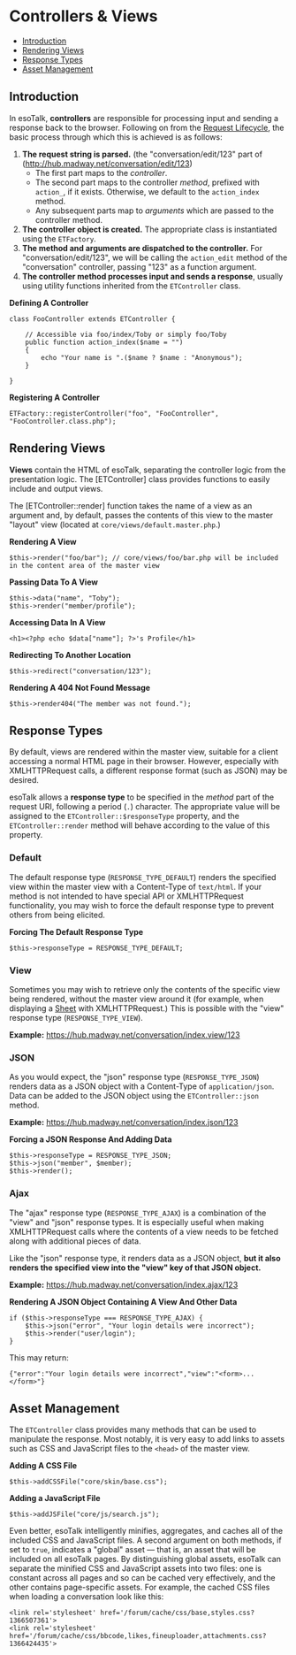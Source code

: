 # Controllers & Views

- [Introduction](#introduction)
- [Rendering Views](#views)
- [Response Types](#response-types)
- [Asset Management](#assets)

## Introduction

In esoTalk, **controllers** are responsible for processing input and sending a response back to the browser. Following on from the [Request Lifecycle](/framework#request-lifecycle), the basic process through which this is achieved is as follows:

1. **The request string is parsed.** (the "conversation/edit/123" part of (http://hub.madway.net/conversation/edit/123)
	- The first part maps to the *controller*.
	- The second part maps to the controller *method*, prefixed with `action_`, if it exists. Otherwise, we default to the `action_index` method.
	- Any subsequent parts map to *arguments* which are passed to the controller method.
2. **The controller object is created.** The appropriate class is instantiated using the `ETFactory`.
3. **The method and arguments are dispatched to the controller.** For "conversation/edit/123", we will be calling the `action_edit` method of the "conversation" controller, passing "123" as a function argument.
4. **The controller method processes input and sends a response**, usually using utility functions inherited from the `ETController` class.

**Defining A Controller**

	class FooController extends ETController {
	
		// Accessible via foo/index/Toby or simply foo/Toby
		public function action_index($name = "")
		{
			echo "Your name is ".($name ? $name : "Anonymous");
		}

	}
	
**Registering A Controller**

	ETFactory::registerController("foo", "FooController", "FooController.class.php");

<a name="views"></a>
## Rendering Views

**Views** contain the HTML of esoTalk, separating the controller logic from the presentation logic. The [ETController] class provides functions to easily include and output views.

The [ETController::render] function takes the name of a view as an argument and, by default, passes the contents of this view to the master "layout" view (located at `core/views/default.master.php`.)

**Rendering A View**

	$this->render("foo/bar"); // core/views/foo/bar.php will be included in the content area of the master view
	
**Passing Data To A View**

	$this->data("name", "Toby");
	$this->render("member/profile");

**Accessing Data In A View**

	<h1><?php echo $data["name"]; ?>'s Profile</h1>

**Redirecting To Another Location**

	$this->redirect("conversation/123");

**Rendering A 404 Not Found Message**
	
	$this->render404("The member was not found.");

<a name="response-types"></a>
## Response Types

By default, views are rendered within the master view, suitable for a client accessing a normal HTML page in their browser. However, especially with XMLHTTPRequest calls, a different response format (such as JSON) may be desired.

esoTalk allows a **response type** to be specified in the *method* part of the request URI, following a period (`.`) character. The appropriate value will be assigned to the `ETController::$responseType` property, and the `ETController::render` method will behave according to the value of this property.

### Default

The default response type (`RESPONSE_TYPE_DEFAULT`) renders the specified view within the master view with a Content-Type of `text/html`. If your method is not intended to have special API or XMLHTTPRequest functionality, you may wish to force the default response type to prevent others from being elicited.

**Forcing The Default Response Type**

	$this->responseType = RESPONSE_TYPE_DEFAULT;

### View

Sometimes you may wish to retrieve only the contents of the specific view being rendered, without the master view around it (for example, when displaying a [Sheet](/docs/javascript#sheets) with XMLHTTPRequest.) This is possible with the "view" response type (`RESPONSE_TYPE_VIEW`).

**Example:** <https://hub.madway.net/conversation/index.view/123>

### JSON

As you would expect, the "json" response type (`RESPONSE_TYPE_JSON`) renders data as a JSON object with a Content-Type of `application/json`. Data can be added to the JSON object using the `ETController::json` method.

**Example:** <https://hub.madway.net/conversation/index.json/123>

**Forcing a JSON Response And Adding Data**

	$this->responseType = RESPONSE_TYPE_JSON;
	$this->json("member", $member);
	$this->render();

### Ajax

The "ajax" response type (`RESPONSE_TYPE_AJAX`) is a combination of the "view" and "json" response types. It is especially useful when making XMLHTTPRequest calls where the contents of a view needs to be fetched along with additional pieces of data.

Like the "json" response type, it renders data as a JSON object, **but it also renders the specified view into the "view" key of that JSON object.**

**Example:** <https://hub.madway.net/conversation/index.ajax/123>

**Rendering A JSON Object Containing A View And Other Data**

	if ($this->responseType === RESPONSE_TYPE_AJAX) {
		$this->json("error", "Your login details were incorrect");
		$this->render("user/login");
	}
	
This may return:

	{"error":"Your login details were incorrect","view":"<form>...</form>"}

<a name="assets"></a>
## Asset Management

The `ETController` class provides many methods that can be used to manipulate the response. Most notably, it is very easy to add links to assets such as CSS and JavaScript files to the `<head>` of the master view.

**Adding A CSS File**

	$this->addCSSFile("core/skin/base.css");
	
**Adding a JavaScript File**

	$this->addJSFile("core/js/search.js");
	
Even better, esoTalk intelligently minifies, aggregates, and caches all of the included CSS and JavaScript files. A second argument on both methods, if set to `true`, indicates a "global" asset — that is, an asset that will be included on all esoTalk pages. By distinguishing global assets, esoTalk can separate the minified CSS and JavaScript assets into two files: one is constant across all pages and so can be cached very effectively, and the other contains page-specific assets. For example, the cached CSS files when loading a conversation look like this:

	<link rel='stylesheet' href='/forum/cache/css/base,styles.css?1366507361'>
	<link rel='stylesheet' href='/forum/cache/css/bbcode,likes,fineuploader,attachments.css?1366424435'>
